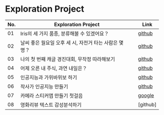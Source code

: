 # Exploration Project


|No.|Exploration Project|Link|
|---|-------|----|
|01|Iris의 세 가지 품종, 분류해볼 수 있겠어요？|[github](https://github.com/gem-ruby/ExplorationProject/blob/main/%5BEXP_01%5D_Classification%20of%203%20datasets%20using%20scikit-learn%20library.ipynb)|
|02|날씨 좋은 월요일 오후 세 시, 자전거 타는 사람은 몇 명？|[github](https://github.com/gem-ruby/ExplorationProject/blob/main/%5BEXP_02%5D_On_a_fine_Monday_at_3pm%2C_how_many_bikers_are_there.ipynb)|
|03|나의 첫 번째 캐글 경진대회, 무작정 따라해보기|[github](https://github.com/gem-ruby/ExplorationProject/blob/main/%5BEXP_03%5D_My_first_Kaggle_competition_just_follow_along.ipynb)|
|04|어제 오른 내 주식, 과연 내일은？|[github](https://github.com/gem-ruby/ExplorationProject/blob/main/%5BEXP_04%5D_My_stock_went_up_yesterday%2C_what_about_tomorrow.ipynb)|
|05|인공지능과 가위바위보 하기|[github](https://github.com/gem-ruby/ExplorationProject/blob/main/%5BEXP_05%5D_rock_paper_scissors.ipynb)|
|06|작사가 인공지능 만들기|[github](https://github.com/gem-ruby/ExplorationProject/blob/main/%5BEXP_06%5D_lyricist_is_an_AI.ipynb)|
|07|카메라 스티커앱 만들기 첫걸음|[google](https://colab.research.google.com/drive/1PY8wXnKpLzCgN22-6RvStf40GEON7eGf)|
|08|영화리뷰 텍스트 감성분석하기|[github]|
